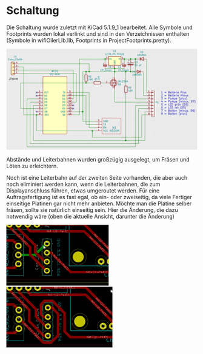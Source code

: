 # Schaltung

Die Schaltung wurde zuletzt mit KiCad 5.1.9_1 bearbeitet. Alle Symbole und Footprints wurden lokal verlinkt und sind in den Verzeichnissen enthalten (Symbole in wifiOilerLib.lib, Footprints in ProjectFootprints.pretty).

![Schaltung wifiOiler v4.2 D1-mini](../docs/images/Schaltung_wifiOiler_v4.2_D1-mini.png)

Abstände und Leiterbahnen wurden großzügig ausgelegt, um Fräsen und Löten zu erleichtern.

Noch ist eine Leiterbahn auf der zweiten Seite vorhanden, die aber auch noch eliminiert werden kann, wenn die Leiterbahnen, die zum Displayanschluss führen, etwas umgeroutet werden. Für eine Auftragsfertigung ist es fast egal, ob ein- oder zweiseitig, da viele Fertiger einseitige Platinen gar nicht mehr anbieten. Möchte man die Platine selber fräsen, sollte sie natürlich einseitig sein. Hier die Änderung, die dazu notwendig wäre (oben die aktuelle Ansicht, darunter die Änderung)

<img src="../docs/images/PlatZweiseitig.jpg" alt="Platine zweiseitig" width="270" height="160" /> 

<img src="../docs/images/PlatEinseitig.jpg" alt="Platine einseitig" width="280" height="160" />
